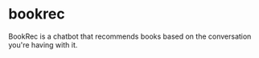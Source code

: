 # bookrec
BookRec is a chatbot that recommends books based on the conversation you're having with it.
